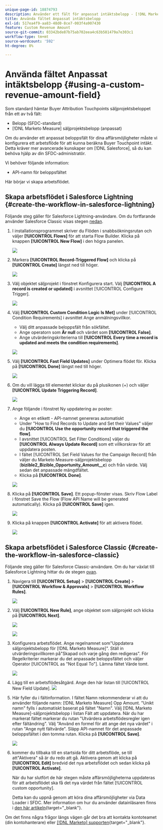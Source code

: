```yaml
---
unique-page-id: 18874793
description: Använder ett fält för anpassat intäktsbelopp - [!DNL Marketo Measure]
title: Använda fältet Anpassat intäktsbelopp
exl-id: 517ea4f9-aa83-48d0-8ce7-003f4a907430
feature: Custom Revenue Amount
source-git-commit: 03342bde87b75ab702eea4c63b581479a7e303c1
workflow-type: tm+mt
source-wordcount: '592'
ht-degree: 0%

---
```


# Använda fältet Anpassat intäktsbelopp {#using-a-custom-revenue-amount-field}

Som standard hämtar Buyer Attribution Touchpoints säljprojektsbeloppet från ett av två fält:

* Belopp (SFDC-standard)
* [!DNL Marketo Measure] säljprojektsbelopp (anpassat)

Om du använder ett anpassat beloppsfält för dina affärsmöjligheter måste vi konfigurera ett arbetsflöde för att kunna beräkna Buyer Touchpoint intäkt. Detta kräver mer avancerade kunskaper om [!DNL Salesforce], så du kan behöva hjälp av din SFDC-administratör.

Vi behöver följande information:

* API-namn för beloppsfältet

Här börjar vi skapa arbetsflödet.

## Skapa arbetsflödet i Salesforce Lightning {#create-the-workflow-in-salesforce-lightning}

Följande steg gäller för Salesforce Lightning-användare. Om du fortfarande använder Salesforce Classic visas stegen [nedan](#create-the-workflow-in-salesforce-classic).

1. I installationsprogrammet skriver du Flöden i snabbsökningsrutan och väljer **[!UICONTROL Flows]** för att starta Flow Builder. Klicka på knappen **[!UICONTROL New Flow]** i den högra panelen.

   ![](assets/using-a-custom-revenue-amount-field-1.png)

1. Markera **[!UICONTROL Record-Triggered Flow]** och klicka på **[!UICONTROL Create]** längst ned till höger.

   ![](assets/using-a-custom-revenue-amount-field-2.png)

1. Välj objektet säljprojekt i fönstret Konfigurera start. Välj **[!UICONTROL A record is created or updated]** i avsnittet [!UICONTROL Configure Trigger].

   ![](assets/using-a-custom-revenue-amount-field-3.png)

1. Välj **[!UICONTROL Custom Condition Logic Is Met]** under [!UICONTROL Condition Requirements] i avsnittet Ange anmälningsvillkor.
   * Välj ditt anpassade beloppsfält från sökfältet.
   * Ange operatorn som **Är null** och värdet som **[!UICONTROL False]**.
   * Ange utvärderingskriterierna till **[!UICONTROL Every time a record is updated and meets the condition requirements]**.

   ![](assets/using-a-custom-revenue-amount-field-4.png)

1. Välj **[!UICONTROL Fast Field Updates]** under Optimera flödet för. Klicka på **[!UICONTROL Done]** längst ned till höger.

   ![](assets/using-a-custom-revenue-amount-field-5.png)

1. Om du vill lägga till elementet klickar du på plusikonen (+) och väljer **[!UICONTROL Update Triggering Record]**.

   ![](assets/using-a-custom-revenue-amount-field-6.png)

1. Ange följande i fönstret Ny uppdatering av poster:

   * Ange en etikett - API-namnet genereras automatiskt
   * Under &quot;How to Find Records to Update and Set their Values&quot; väljer du **[!UICONTROL Use the opportunity record that triggered the flow]**.
   * I avsnittet [!UICONTROL Set Filter Conditions] väljer du **[!UICONTROL Always Update Record]** som ett villkorskrav för att uppdatera posten.
   * I fältet [!UICONTROL Set Field Values for the Campaign Record] från väljer du Marketo Measure-säljprojektsbelopp (**bizible2_Bizible_Opportunity_Amount__c**) och från värde. Välj sedan det anpassade mängdfältet.
   * Klicka på **[!UICONTROL Done]**.

   ![](assets/using-a-custom-revenue-amount-field-7.png)

1. Klicka på **[!UICONTROL Save]**. Ett popup-fönster visas. Skriv Flow Label i fönstret Save the Flow (Flow API Name will be generated automatically). Klicka på **[!UICONTROL Save]** igen.

   ![](assets/using-a-custom-revenue-amount-field-8.png)

1. Klicka på knappen **[!UICONTROL Activate]** för att aktivera flödet.

   ![](assets/using-a-custom-revenue-amount-field-9.png)

## Skapa arbetsflödet i Salesforce Classic {#create-the-workflow-in-salesforce-classic}

Följande steg gäller för Salesforce Classic-användare. Om du har växlat till Salesforce Lightning hittar du de stegen [ovan](#create-the-workflow-in-salesforce-lightning).

1. Navigera till **[!UICONTROL Setup]** > **[!UICONTROL Create]** > **[!UICONTROL Workflow & Approvals]** > **[!UICONTROL Workflow Rules]**.

   ![](assets/using-a-custom-revenue-amount-field-10.png)

1. Välj **[!UICONTROL New Rule]**, ange objektet som säljprojekt och klicka på **[!UICONTROL Next]**.

   ![](assets/using-a-custom-revenue-amount-field-11.png)

   ![](assets/using-a-custom-revenue-amount-field-12.png)

1. Konfigurera arbetsflödet. Ange regelnamnet som&quot;Uppdatera säljprojektsbelopp för [!DNL Marketo Measure]&quot;. Ställ in utvärderingsvillkoren på&quot;Skapad och varje gång den redigeras&quot;. För Regelkriterier markerar du det anpassade beloppsfältet och väljer Operator [!UICONTROL as "Not Equal To"]. Lämna fältet Värde tomt.

   ![](assets/using-a-custom-revenue-amount-field-13.png)

1. Lägg till en arbetsflödesåtgärd. Ange den här listan till [!UICONTROL New Field Update].
   ![](assets/using-a-custom-revenue-amount-field-14.png)

1. Här fyller du i fältinformation. I fältet Namn rekommenderar vi att du använder följande namn: [!DNL Marketo Measure] Opp Amount. &quot;Unikt namn&quot; fylls i automatiskt baserat på fältet &quot;Namn&quot;. Välj [!DNL Marketo Measure]-säljprojektsbelopp i listan Fält att uppdatera. När du har markerat fältet markerar du rutan &quot;Utvärdera arbetsflödesregler igen efter fältändring&quot;. Välj &quot;Använd en formel för att ange det nya värdet&quot; i rutan &quot;Ange nytt fältvärde&quot;. Släpp API-namnet för det anpassade beloppsfältet i den tomma rutan. Klicka på **[!UICONTROL Save]**.

   ![](assets/using-a-custom-revenue-amount-field-15.png)

1. kommer du tillbaka till en startsida för ditt arbetsflöde, se till att&quot;Aktivera&quot; så är du redo att gå. Aktivera genom att klicka på **[!UICONTROL Edit]** bredvid det nya arbetsflödet och sedan klicka på **[!UICONTROL Activate]**.

   När du har slutfört de här stegen måste affärsmöjligheterna uppdateras för att arbetsflödet ska få det nya värdet från fältet [!UICONTROL custom opportunity].

   Detta kan du uppnå genom att köra dina affärsmöjligheter via Data Loader i SFDC. Mer information om hur du använder datainläsaren finns i [den här artikeln](/help/advanced-marketo-measure-features/custom-revenue-amount/using-data-loader-to-update-marketo-measure-custom-amount-field.md){target="_blank"}.

Om det finns några frågor längs vägen går det bra att kontakta kontoteamet (din kontohanterare) eller [[!DNL Marketo] supporten](https://nation.marketo.com/t5/support/ct-p/Support){target="_blank"}.
